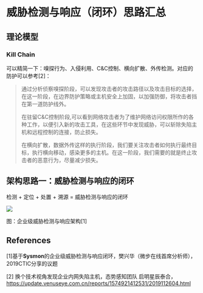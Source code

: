 # 威胁检测与响应（闭环）思路汇总

## 理论模型

### Kill Chain

可以精简一下：嗅探行为、入侵利用、C&C控制、横向扩散、外传检测。对应的防护可以参考[2]：

>   通过分析侦察嗅探阶段，可以发现攻击者的攻击路径以及攻击目标的选择，在这一阶段，在边界防护策略或主机安全上加固，以加强防御，将攻击者挡在第一道防护线外。
>
>   在驻留C&C控制阶段,可以看到网络攻击者为了维护网络访问权限所作的各种工作，以便引入新的攻击工具，在这些环节中发现威胁，可以斩除失陷主机和远程控制的连接，防止损失。
>
>   在横向扩散，数据外传这样的执行阶段，我们要关注攻击者如何执行最终目标，执行横向移动，感染更多的主机。在这一阶段，我们需要的就是终止攻击者的恶意行为，尽量减少损失。




## 架构思路一：威胁检测与响应的闭环

检测 + 定位 + 处置 + 溯源 = 威胁检测与响应的闭环

![](https://image-host-toky.oss-cn-shanghai.aliyuncs.com/20200912093335.png)

图：企业级威胁检测与响应架构[1]









## References

\[1]基于**Sysmon**的企业级威胁检测与响应闭环，樊兴华（微步在线首席分析师），2019CTIC分享的议题

\[2] 换个技术视角发现企业内网失陷主机，态势感知团队 启明星辰泰合，https://update.venuseye.com.cn/reports/1574921412531/2019112604.html